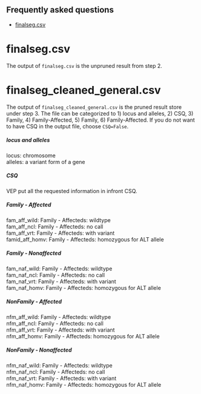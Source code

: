 ## Frequently asked questions

- [finalseg.csv](#what-is-finalseg.csv)

# finalseg.csv
The output of `finalseg.csv` is the unpruned result from step 2.

# finalseg_cleaned_general.csv
The output of `finalseg_cleaned_general.csv` is the pruned result store under step 3. The file can be categorized to  1) locus and alleles, 2) CSQ, 3) Family, 4) Family-Affected, 5) Family, 6) Family-Affected. If you do not want to have CSQ in the output file, choose `CSQ=False`. 

##### locus and alleles
locus: chromosome <br/>
alleles:  a variant form of a gene
##### CSQ
VEP put all the requested information in infront CSQ.  
##### Family - Affected
fam_aff_wild: Family - Affecteds: wildtype <br/>
fam_aff_ncl: Family - Affecteds: no call<br/>
fam_aff_vrt: Family - Affecteds: with variant<br/>
famid_aff_homv: Family - Affecteds: homozygous for ALT allele<br/>
##### Family - Nonaffected   
fam_naf_wild: Family - Affecteds: wildtype <br/>
fam_naf_ncl: Family - Affecteds: no call<br/>
fam_naf_vrt: Family - Affecteds: with variant<br/>
fam_naf_homv: Family - Affecteds: homozygous for ALT allele<br/>
##### NonFamily - Affected
nfm_aff_wild: Family - Affecteds: wildtype <br/>
nfm_aff_ncl: Family - Affecteds: no call<br/>
nfm_aff_vrt: Family - Affecteds: with variant<br/>
nfm_aff_homv: Family - Affecteds: homozygous for ALT allele<br/>
##### NonFamily - Nonaffected   
nfm_naf_wild: Family - Affecteds: wildtype <br/>
nfm_naf_ncl: Family - Affecteds: no call<br/>
nfm_naf_vrt: Family - Affecteds: with variant<br/>
nfm_naf_homv: Family - Affecteds: homozygous for ALT allele<br/>
